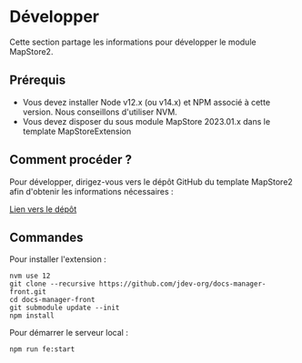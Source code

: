 # Développer

Cette section partage les informations pour développer le module MapStore2.

## Prérequis

- Vous devez installer Node v12.x (ou v14.x) et NPM associé à cette version. Nous conseillons d'utiliser NVM.
- Vous devez disposer du sous module MapStore 2023.01.x dans le template MapStoreExtension

## Comment procéder ?

Pour développer, dirigez-vous vers le dépôt GitHub du template MapStore2 afin d'obtenir les informations nécessaires : 

[Lien vers le dépôt](https://github.com/geosolutions-it/MapStoreExtension)

## Commandes

Pour installer l'extension : 

```
nvm use 12
git clone --recursive https://github.com/jdev-org/docs-manager-front.git
cd docs-manager-front
git submodule update --init
npm install
```

Pour démarrer le serveur local :

```
npm run fe:start
```